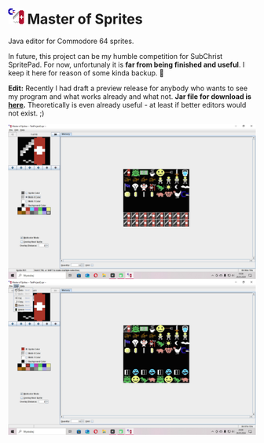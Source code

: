 # ![](https://github.com/tstamborski/pixelart-icons/blob/main/png/commodore-tool32.png) Master of Sprites
Java editor for Commodore 64 sprites.

In future, this project can be my humble competition for SubChrist SpritePad. For now, unfortunaly it is **far from being finished and useful**. I keep it here for reason of some kinda backup. 🙂

**Edit:** Recently I had draft a preview release for anybody who wants to see my program and what works already and what not. **Jar file for download is [here](https://github.com/tstamborski/master-of-sprites/releases/download/v0.4/MasterofSprites.jar).** Theoretically is even already useful - at least if better editors would not exist. ;)

![](screenshot0.png)
![](screenshot1.png)
